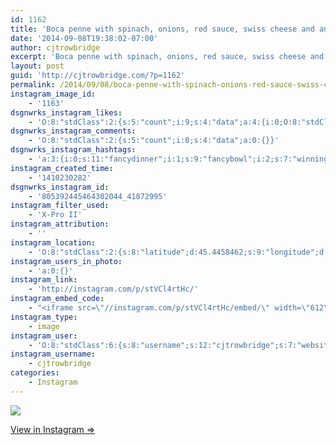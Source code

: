 ```yaml
---
id: 1162
title: 'Boca penne with spinach, onions, red sauce, swiss cheese and an egg'
date: '2014-09-08T19:38:02-07:00'
author: cjtrowbridge
excerpt: 'Boca penne with spinach, onions, red sauce, swiss cheese and an egg. #winning #fancydinner #fancybowl'
layout: post
guid: 'http://cjtrowbridge.com/?p=1162'
permalink: /2014/09/08/boca-penne-with-spinach-onions-red-sauce-swiss-cheese-and-an-egg/
instagram_image_id:
    - '1163'
dsgnwrks_instagram_likes:
    - 'O:8:"stdClass":2:{s:5:"count";i:9;s:4:"data";a:4:{i:0;O:8:"stdClass":4:{s:8:"username";s:14:"markalonsodiaz";s:15:"profile_picture";s:84:"https://instagramimages-a.akamaihd.net/profiles/profile_33472993_75sq_1399674122.jpg";s:2:"id";s:8:"33472993";s:9:"full_name";s:4:"Mako";}i:1;O:8:"stdClass":4:{s:8:"username";s:11:"koolyphresh";s:15:"profile_picture";s:106:"https://igcdn-photos-a-a.akamaihd.net/hphotos-ak-xaf1/t51.2885-19/10946464_390533897791240_224647186_a.jpg";s:2:"id";s:8:"32877119";s:9:"full_name";s:40:"⠀⠀⠀ ⠀⠀⠀⠀⠀⠀Entrepreneur";}i:2;O:8:"stdClass":4:{s:8:"username";s:8:"dizzleme";s:15:"profile_picture";s:84:"https://instagramimages-a.akamaihd.net/profiles/profile_12340414_75sq_1358478611.jpg";s:2:"id";s:8:"12340414";s:9:"full_name";s:4:"Tony";}i:3;O:8:"stdClass":4:{s:8:"username";s:8:"cesarosp";s:15:"profile_picture";s:107:"https://igcdn-photos-f-a.akamaihd.net/hphotos-ak-xaf1/t51.2885-19/10560942_304167339756917_2000406505_a.jpg";s:2:"id";s:8:"39140135";s:9:"full_name";s:17:"César Solórzano";}}}'
dsgnwrks_instagram_comments:
    - 'O:8:"stdClass":2:{s:5:"count";i:0;s:4:"data";a:0:{}}'
dsgnwrks_instagram_hashtags:
    - 'a:3:{i:0;s:11:"fancydinner";i:1;s:9:"fancybowl";i:2;s:7:"winning";}'
instagram_created_time:
    - '1410230282'
dsgnwrks_instagram_id:
    - '805392445464302044_41872995'
instagram_filter_used:
    - 'X-Pro II'
instagram_attribution:
    - ''
instagram_location:
    - 'O:8:"stdClass":2:{s:8:"latitude";d:45.4458462;s:9:"longitude";d:-122.6260809;}'
instagram_users_in_photo:
    - 'a:0:{}'
instagram_link:
    - 'http://instagram.com/p/stVCl4rtHc/'
instagram_embed_code:
    - "<iframe src=\"//instagram.com/p/stVCl4rtHc/embed/\" width=\"612\" height=\"710\" frameborder=\"0\" scrolling=\"no\" allowtransparency=\"true\"></iframe>\n"
instagram_type:
    - image
instagram_user:
    - 'O:8:"stdClass":6:{s:8:"username";s:12:"cjtrowbridge";s:7:"website";s:0:"";s:15:"profile_picture";s:103:"https://igcdn-photos-f-a.akamaihd.net/hphotos-ak-xpa1/t51.2885-19/925559_452430704897917_67836701_a.jpg";s:9:"full_name";s:13:"CJ Trowbridge";s:3:"bio";s:0:"";s:2:"id";s:8:"41872995";}'
instagram_username:
    - cjtrowbridge
categories:
    - Instagram
---
```


[![](http://blog.cjtrowbridge.com/wp-content/uploads/2014/09/10655117_1680072298885372_497445100_n2.jpg)](http://instagram.com/p/stVCl4rtHc/)

[View in Instagram ⇒](http://instagram.com/p/stVCl4rtHc/)